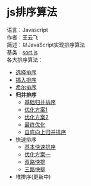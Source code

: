 # js排序算法
语言：Javascript  
作者：王云飞  
简述：以JavaScript实现排序算法  
基类：[sort.js](./sort.js)   
各大排序算法：  
+ [选择排序](./selectionsort/selectionSort.js)
+ [插入排序](./insertionSort/insertionSort.js)
+ [希尔排序](./shellSort/shellSort.js)
+ **归并排序**
    + [基础归并排序](./mergeSort/mergeSort1.js)
    + [优化方案1](./mergeSort/mergeSort2.js)
    + [优化方案2](./mergeSort/mergeSort3.js)
    + [最终优化](./mergeSort/mergeSort4.js)
    + [自底向上归并排序](./mergeSortBottomup/mergeBU.js)
+ 快速排序
    + [基本快速排序](./quickSort/quicksort1.js)
    + [优化方案一](./quickSort/quicksort2.js)
    + [双路快排](./quickSort/quicksort3.js)
    + [三路快排](./quickSort/quicksort4.js)
+ 堆排序(更新中)
